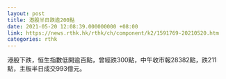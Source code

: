 ```yaml
---
layout: post
title: 港股半日跌逾200點
date: 2021-05-20 12:08:39.000000000 +08:00
link: https://news.rthk.hk/rthk/ch/component/k2/1591769-20210520.htm
categories: rthk
---
```


港股下跌，恒生指數低開逾百點，曾經跌300點，中午收市報28382點，跌211點，主板半日成交993億元。
